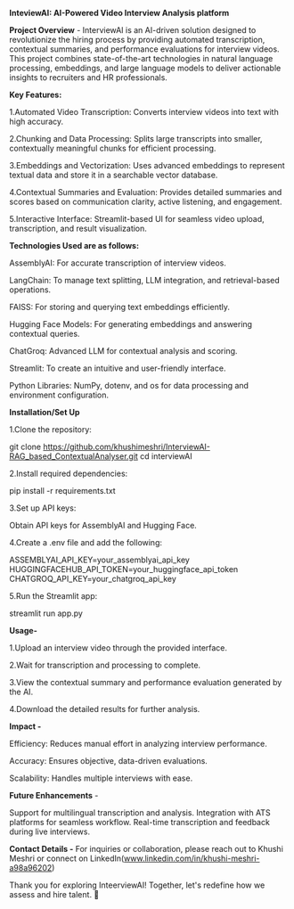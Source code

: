**InteviewAI: AI-Powered Video Interview Analysis platform**



**Project Overview** - InterviewAI is an AI-driven solution designed to revolutionize the hiring process by providing automated transcription, contextual summaries, and performance evaluations for interview videos. This project combines state-of-the-art technologies in natural language processing, embeddings, and large language models to deliver actionable insights to recruiters and HR professionals.



**Key Features:**

1.Automated Video Transcription: Converts interview videos into text with high accuracy.

2.Chunking and Data Processing: Splits large transcripts into smaller, contextually meaningful chunks for efficient processing.

3.Embeddings and Vectorization: Uses advanced embeddings to represent textual data and store it in a searchable vector database.

4.Contextual Summaries and Evaluation: Provides detailed summaries and scores based on communication clarity, active listening, and engagement.

5.Interactive Interface: Streamlit-based UI for seamless video upload, transcription, and result visualization.



**Technologies Used are as follows:**

AssemblyAI: For accurate transcription of interview videos.

LangChain: To manage text splitting, LLM integration, and retrieval-based operations.

FAISS: For storing and querying text embeddings efficiently.

Hugging Face Models: For generating embeddings and answering contextual queries.

ChatGroq: Advanced LLM for contextual analysis and scoring.

Streamlit: To create an intuitive and user-friendly interface.

Python Libraries: NumPy, dotenv, and os for data processing and environment configuration.



**Installation/Set Up**

1.Clone the repository:

git clone https://github.com/khushimeshri/InterviewAI-RAG_based_ContextualAnalyser.git
cd interviewAI

2.Install required dependencies:

pip install -r requirements.txt

3.Set up API keys:

Obtain API keys for AssemblyAI and Hugging Face.

4.Create a .env file and add the following:

ASSEMBLYAI_API_KEY=your_assemblyai_api_key
HUGGINGFACEHUB_API_TOKEN=your_huggingface_api_token
CHATGROQ_API_KEY=your_chatgroq_api_key

5.Run the Streamlit app:

streamlit run app.py



**Usage-**

1.Upload an interview video through the provided interface.

2.Wait for transcription and processing to complete.

3.View the contextual summary and performance evaluation generated by the AI.

4.Download the detailed results for further analysis.



**Impact -** 

Efficiency: Reduces manual effort in analyzing interview performance.

Accuracy: Ensures objective, data-driven evaluations.

Scalability: Handles multiple interviews with ease.



**Future Enhancements** - 

Support for multilingual transcription and analysis.
Integration with ATS platforms for seamless workflow.
Real-time transcription and feedback during live interviews.



**Contact Details -**
For inquiries or collaboration, please reach out to Khushi Meshri or connect on LinkedIn(www.linkedin.com/in/khushi-meshri-a98a96202)


Thank you for exploring InteerviewAI! 
Together, let's redefine how we assess and hire talent. 🌟

